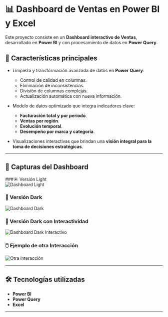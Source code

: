 # 📊 Dashboard de Ventas en Power BI y Excel  

Este proyecto consiste en un **Dashboard interactivo de Ventas**, desarrollado en **Power BI** y con procesamiento de datos en **Power Query**.  

## 🚀 Características principales  

- Limpieza y transformación avanzada de datos en **Power Query**:  
  - Control de calidad en columnas.  
  - Eliminación de inconsistencias.  
  - División de columnas complejas.  
  - Actualización automática con nueva información.  

- Modelo de datos optimizado que integra indicadores clave:  
  - **Facturación total y por período**.  
  - **Ventas por región**.  
  - **Evolución temporal**.  
  - **Desempeño por marca y categoría**.  

- Visualizaciones interactivas que brindan una **visión integral para la toma de decisiones estratégicas**.  

---

## 📸 Capturas del Dashboard  

###☀️ Versión Light  
![Dashboard Light](ruta/a/tu/imagen-light.png)  

### 🌙 Versión Dark  
![Dashboard Dark](ruta/a/tu/imagen-dark.png)  

### 🔄 Versión Dark con Interactividad  
![Dashboard Dark Interactivo](ruta/a/tu/imagen-dark-interactivo.png)  

### 🖱️ Ejemplo de otra Interacción  
![Otra interacción](ruta/a/tu/imagen-otra-interaccion.png)  

---

## 🛠️ Tecnologías utilizadas  
- **Power BI**  
- **Power Query**  
- **Excel**  

---